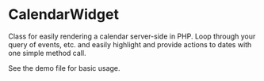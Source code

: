 CalendarWidget
==============

Class for easily rendering a calendar server-side in PHP.  Loop through your query of events, etc. and easily highlight and provide actions to dates with one simple method call.

See the demo file for basic usage. 